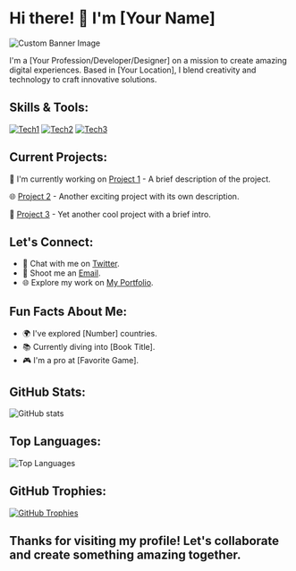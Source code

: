 <!-- Title -->
# Hi there! 👋 I'm [Your Name]

<!-- Banner -->
![Custom Banner Image](URL_TO_BANNER_IMAGE)

<!-- Introduction -->
I'm a [Your Profession/Developer/Designer] on a mission to create amazing digital experiences. Based in [Your Location], I blend creativity and technology to craft innovative solutions.

<!-- Skills Badges -->
## Skills & Tools:

[![Tech1](URL_TO_TECH1_ICON)](LINK_TO_TECH1) [![Tech2](URL_TO_TECH2_ICON)](LINK_TO_TECH2) [![Tech3](URL_TO_TECH3_ICON)](LINK_TO_TECH3)

<!-- Current Projects -->
## Current Projects:

🚀 I'm currently working on [Project 1](URL_TO_PROJECT1) - A brief description of the project.

🌐 [Project 2](URL_TO_PROJECT2) - Another exciting project with its own description.

📱 [Project 3](URL_TO_PROJECT3) - Yet another cool project with a brief intro.

<!-- Let's Connect -->
## Let's Connect:

- 💬 Chat with me on [Twitter](https://twitter.com/YourTwitterHandle).
- 📧 Shoot me an [Email](mailto:youremail@example.com).
- 🌐 Explore my work on [My Portfolio](https://yourportfolio.com).

<!-- Fun Facts -->
## Fun Facts About Me:

- 🌍 I've explored [Number] countries.
- 📚 Currently diving into [Book Title].
- 🎮 I'm a pro at [Favorite Game].

<!-- GitHub Stats -->
## GitHub Stats:

![GitHub stats](https://github-readme-stats.vercel.app/api?username=YourGitHubUsername&show_icons=true&theme=radical)

<!-- Top Languages -->
## Top Languages:

![Top Languages](https://github-readme-stats.vercel.app/api/top-langs/?username=YourGitHubUsername&layout=compact)

<!-- GitHub Trophies -->
## GitHub Trophies:

[![GitHub Trophies](https://github-profile-trophy.vercel.app/?username=YourGitHubUsername&theme=dracula)](https://github.com/ryo-ma/github-profile-trophy)

<!-- Footer -->
## Thanks for visiting my profile! Let's collaborate and create something amazing together.
